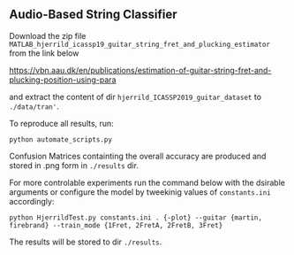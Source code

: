 ## Audio-Based String Classifier


Download the zip file ```MATLAB_hjerrild_icassp19_guitar_string_fret_and_plucking_estimator``` from the link below

https://vbn.aau.dk/en/publications/estimation-of-guitar-string-fret-and-plucking-position-using-para

and extract the content of dir ```hjerrild_ICASSP2019_guitar_dataset``` to ```./data/tran'```.


To reproduce all results, run: 
```
python automate_scripts.py
```

Confusion Matrices containting the overall accuracy are produced and stored in .png form in ```./results``` dir.

For more controlable experiments run the command below with the dsirable arguments or configure the model by tweekinig values of ```constants.ini``` accordingly:

```
python HjerrildTest.py constants.ini . {-plot} --guitar {martin, firebrand} --train_mode {1Fret, 2FretA, 2FretB, 3Fret}
```

The results will be stored to dir ```./results```.

